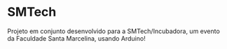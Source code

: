 # SMTech
 Projeto em conjunto desenvolvido para a SMTech/Incubadora, um evento da Faculdade Santa Marcelina, usando Arduino!

